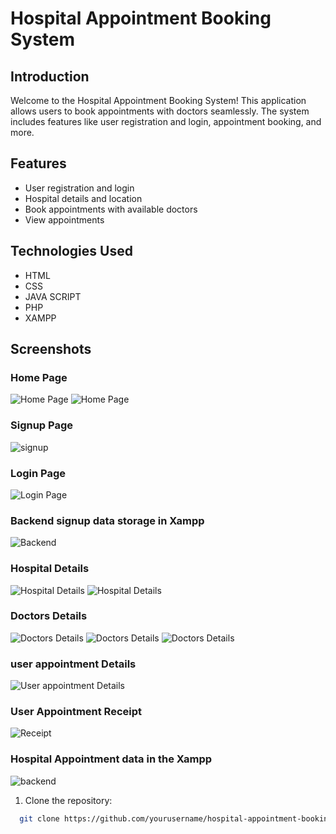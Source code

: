 # Hospital Appointment Booking System 


## Introduction

Welcome to the Hospital Appointment Booking System! This application allows users to book appointments with doctors seamlessly. The system includes features like user registration and login, appointment booking, and more.

## Features

- User registration and login
- Hospital details and location
- Book appointments with available doctors
- View appointments

## Technologies Used

- HTML
- CSS
- JAVA SCRIPT
- PHP
- XAMPP

## Screenshots

### Home Page

![Home Page](https://i.postimg.cc/QM9jyZGH/Screenshot-2024-04-02-124327.png)
![Home Page](https://i.postimg.cc/wBC9K4gF/Screenshot-2024-04-02-124355.png)

### Signup Page

![signup](https://i.postimg.cc/mg6bj2nv/Screenshot-2024-04-02-124107.png)

### Login Page

![Login Page](https://i.postimg.cc/0QmcNyZ8/Screenshot-2024-04-19-121128.png)

### Backend signup data storage in Xampp

![Backend](https://i.postimg.cc/g25WRtXd/Screenshot-2024-04-19-124114.png)

### Hospital Details

![Hospital Details](https://i.postimg.cc/9FGjMDkp/Screenshot-2024-07-16-110933.png)
![Hospital Details](https://i.postimg.cc/sxyyxBBh/Screenshot-2024-04-02-124532.png)


### Doctors Details

![Doctors Details](https://i.postimg.cc/GmNj2mh4/Screenshot-2024-04-19-122757.png)
![Doctors Details](https://i.postimg.cc/HLDtc975/Screenshot-2024-04-19-122856.png)
![Doctors Details](https://i.postimg.cc/GmmqmGXc/Screenshot-2024-04-19-122914.png)

### user appointment Details

![User appointment Details](https://i.postimg.cc/TwWvmb0b/Screenshot-2024-04-19-123231.png)

### User Appointment Receipt

![Receipt](https://i.postimg.cc/02Vx5y9z/Screenshot-2024-04-02-124658.png)

### Hospital Appointment data in the Xampp

![backend](https://i.postimg.cc/mZ5DqyMC/Screenshot-2024-04-19-123632.png)

1. Clone the repository:

 ```sh
   git clone https://github.com/yourusername/hospital-appointment-booking.git
